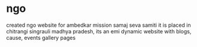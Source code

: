 # ngo
created ngo website  for ambedkar mission samaj seva samiti it is placed in chitrangi singrauli madhya pradesh, its an emi dynamic website with blogs, cause, events gallery pages

